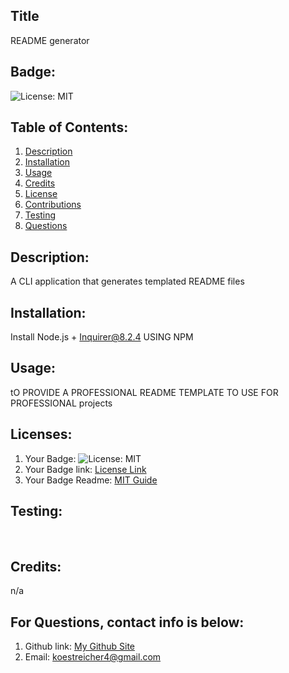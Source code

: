 
  ## Title
  README generator</br>
  ## Badge:
   ![License: MIT](https://img.shields.io/badge/License-MIT-blue.svg)</br>

   ## Table of Contents:
  1. [Description](#description)
  2. [Installation](#installation)
  3. [Usage](#usage)
  4. [Credits](#credits)
  5. [License](#license)
  7. [Contributions](#contribute)
  8. [Testing](#test)
  9. [Questions](#questions)</br>
  ## Description:
  A CLI application that generates templated README files</br>
  ## Installation:
  Install Node.js + Inquirer@8.2.4 USING NPM</br>
  ## Usage:
  tO PROVIDE A PROFESSIONAL README TEMPLATE TO USE FOR PROFESSIONAL projects</br>
  ## Licenses:
1. Your Badge: ![License: MIT](https://img.shields.io/badge/License-MIT-blue.svg)</br>
2. Your Badge link: <a href = "https://opensource.org/licenses/MIT">License Link</a></br>
3. Your Badge Readme: <a href = "https://gist.github.com/ckib16/8732561535ed766cd6b8">MIT Guide</a></br>

  ## Testing:
  </br>

  ## Credits:
  n/a</br>

  ## For Questions, contact info is below:
  1. Github link: <a href = "https://github.com/crackerbox213">My Github Site</a></br>
  2. Email: koestreicher4@gmail.com </br>
